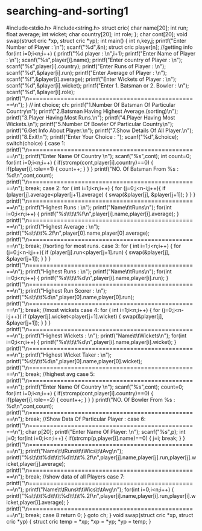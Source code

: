 # searching-and-sorting1
#include<stdio.h>
#include<string.h>
struct cric{
char name[20];
int run;
float average;
int wicket;
char country[20];
int role;
};
char cont[20];
void swap(struct cric *xp, struct cric *yp);
int main()
{ int n,key,j;
printf("Enter Number of Player : \n");
scanf("%d",&n);
struct cric player[n];
//getting info
for(int i=0;i<n;i++)
{ printf("%d player : \n",i+1);
printf("Enter Name of Player : \n");
scanf("%s",player[i].name);
printf("Enter country of Player : \n");
scanf("%s",player[i].country);
printf("Enter Runs of Player : \n");
scanf("%d",&player[i].run);
printf("Enter Average of Player : \n");
scanf("%f",&player[i].average);
printf("Enter Wickets of Player : \n");
scanf("%d",&player[i].wicket);
printf("Enter 1. Batsman or 2. Bowler : \n");
scanf("%d",&player[i].role);
printf("\n=================================================\n");
}
//
int choice;
ch:
printf("1.Number Of Batsman Of Particular Country\n");
printf("2.Batsman Having Highest Average.(sorting)\n");
printf("3.Player Having Most Runs.\n");
printf("4.Player Having Most Wickets.\n");
printf("5.Number Of Bowler Of Particular Country\n");
printf("6.Get Info About Player.\n");
printf("7.Show Details Of All Player.\n");
printf("8.Exit\n");
printf("Enter Your Choice : ");
scanf("%d",&choice);
switch(choice)
{
case 1:
printf("\n=================================================\n");
printf("Enter Name Of Country \n");
scanf("%s",cont);
int count=0;
for(int i=0;i<n;i++)
{
if(strcmp(cont,player[i].country)==0)
{
if(player[i].role==1)
{
count++;
}
}
}
printf("NO. Of Batsman From %s : %d\n",cont,count);
printf("\n=================================================\n");
break;
case 2:
for ( int i=1;i<n;i++) {
for (j=0;j<n-i;j++){
if (player[j].average<player[j+1].average)
{
swap(&player[j], &player[j+1]);
}
} }
printf("\n=================================================\n");
printf("Highest Runs : \n");
printf("Name\t\tRuns\n");
for(int i=0;i<n;i++)
{
printf("%s\t\t\t%f\n",player[i].name,player[i].average);
}
printf("\n=================================================\n");
printf("Highest Average : \n");
printf("%s\t\t\t%.2f\n",player[0].name,player[0].average);
printf("\n=================================================\n");
break;
//sorting for most runs.
case 3:
for ( int i=1;i<n;i++) {
for (j=0;j<n-i;j++){
if (player[j].run<player[j+1].run)
{
swap(&player[j], &player[j+1]);
}
} }
printf("\n=================================================\n");
printf("Highest Runs : \n");
printf("Name\t\tRuns\n");
for(int i=0;i<n;i++)
{
printf("%s\t\t\t%d\n",player[i].name,player[i].run);
}
printf("\n=================================================\n");
printf("Highest Run Scorer : \n");
printf("%s\t\t\t%d\n",player[0].name,player[0].run);
printf("\n=================================================\n");
break;
//most wickets
case 4:
for ( int i=1;i<n;i++) {
for (j=0;j<n-i;j++){
if (player[j].wicket<player[j+1].wicket)
{
swap(&player[j], &player[j+1]);
}
} }
printf("\n=================================================\n");
printf("Highest Wickets : \n");
printf("Name\t\tWickets\n");
for(int i=0;i<n;i++)
{
printf("%s\t\t\t%d\n",player[i].name,player[i].wicket);
}
printf("\n=================================================\n");
printf("Highest Wicket Taker : \n");
printf("%s\t\t\t%d\n",player[0].name,player[0].wicket);
printf("\n=================================================\n");
break;
//highest avg
case 5:
printf("\n=================================================\n");
printf("Enter Name Of Country \n");
scanf("%s",cont);
count=0;
for(int i=0;i<n;i++)
{
if(strcmp(cont,player[i].country)==0)
{
if(player[i].role==2)
{
count++;
}
}
}
printf("NO. Of Bowler From %s : %d\n",cont,count);
printf("\n=================================================\n");
break;
//Show Data Of Particular Player :
case 6:
printf("\n=================================================\n");
char p[20];
printf("Enter Name Of Player: \n");
scanf("%s",p);
int j=0;
for(int i=0;i<n;i++)
{
if(strcmp(p,player[i].name)==0)
{
j=i;
break;
}
}
printf("\n=================================================\n");
printf("Name\t\tRuns\t\tWics\t\tAvg\n");
printf("%s\t\t\t%d\t\t\t%d\t\t\t%.2f\n",player[j].name,player[j].run,player[j].wicket,player[j].average);
printf("\n=================================================\n");
break;
//show data of all Players
case 7:
printf("\n=================================================\n");
printf("Name\t\tRuns\t\tWics\t\tAvg\n");
for(int i=0;i<n;i++)
{
printf("%s\t\t\t%d\t\t\t%d\t\t\t%.2f\n",player[i].name,player[i].run,player[i].wicket,player[i].average);
}
printf("\n=================================================\n");
break;
case 8:return 0;
}
goto ch;
}
void swap(struct cric *xp, struct cric *yp)
{
struct cric temp = *xp;
*xp = *yp;
*yp = temp;
}
